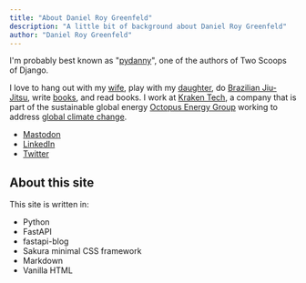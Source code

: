 ```yaml
---
title: "About Daniel Roy Greenfeld"
description: "A little bit of background about Daniel Roy Greenfeld"
author: "Daniel Roy Greenfeld"
---
```


I'm probably best known as "[pydanny](https://www.google.com/search?q=pydanny)", one of the authors of Two Scoops of Django.

I love to hang out with my [wife](https://audrey.feldroy.com/), play with my [daughter](/tags/uma), do [Brazilian Jiu-Jitsu](https://academyofbrazilianjiujitsu.com/), write [books](/books), and read books. I work at [Kraken Tech](https://kraken.tech/), a company that is part of the sustainable global energy  [Octopus Energy Group](https://octopusenergy.group/) working to address [global climate change](/tags/climate-change).

- [Mastodon](https://fosstodon.org/@danielfeldroy)
- [LinkedIn](https://www.linkedin.com/in/danielfeldroy/)
- [Twitter](https://twitter.com/pydanny)

## About this site

This site is written in:

- Python
- FastAPI
- fastapi-blog
- Sakura minimal CSS framework
- Markdown
- Vanilla HTML
